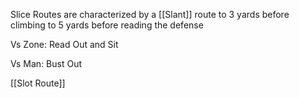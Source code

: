 Slice Routes are characterized by a [[Slant]] route to 3 yards before climbing to 5 yards before reading the defense

Vs Zone:
Read Out and Sit

Vs Man:
Bust Out


[[Slot Route]]

